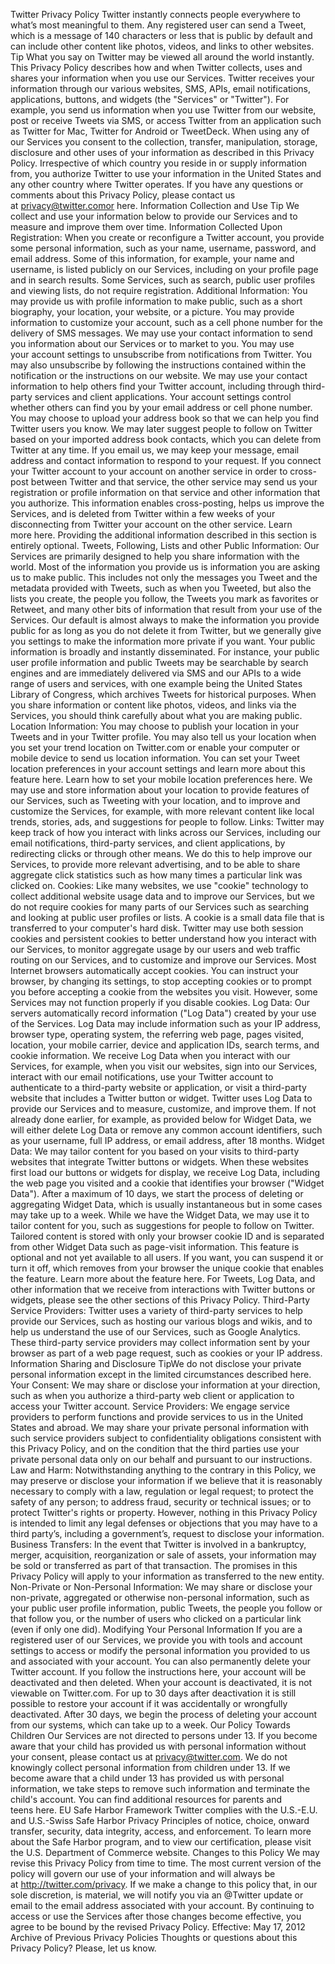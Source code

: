 Twitter Privacy Policy
Twitter instantly connects people everywhere to what’s most meaningful to them. Any registered user can
send a Tweet, which is a message of 140 characters or less that is public by default and can include other
content like photos, videos, and links to other websites.
Tip What you say on Twitter may be viewed all around the world instantly.
This Privacy Policy describes how and when Twitter collects, uses and shares your information when you use
our Services. Twitter receives your information through our various websites, SMS, APIs, email
notifications, applications, buttons, and widgets (the "Services" or "Twitter"). For example, you send us
information when you use Twitter from our website, post or receive Tweets via SMS, or access Twitter from
an application such as Twitter for Mac, Twitter for Android or TweetDeck. When using any of our Services
you consent to the collection, transfer, manipulation, storage, disclosure and other uses of your information
as described in this Privacy Policy. Irrespective of which country you reside in or supply information from,
you authorize Twitter to use your information in the United States and any other country where Twitter
operates.
If you have any questions or comments about this Privacy Policy, please contact us
at privacy@twitter.comor here.
Information Collection and Use
Tip We collect and use your information below to provide our Services and to measure and improve them
over time.
Information Collected Upon Registration: When you create or reconfigure a Twitter account, you provide
some personal information, such as your name, username, password, and email address. Some of this
information, for example, your name and username, is listed publicly on our Services, including on your
profile page and in search results. Some Services, such as search, public user profiles and viewing lists, do
not require registration.
Additional Information: You may provide us with profile information to make public, such as a short
biography, your location, your website, or a picture. You may provide information to customize your
account, such as a cell phone number for the delivery of SMS messages. We may use your contact
information to send you information about our Services or to market to you. You may use your account
settings to unsubscribe from notifications from Twitter. You may also unsubscribe by following the
instructions contained within the notification or the instructions on our website. We may use your contact
information to help others find your Twitter account, including through third-party services and client
applications. Your account settings control whether others can find you by your email address or cell phone
number. You may choose to upload your address book so that we can help you find Twitter users you know.
We may later suggest people to follow on Twitter based on your imported address book contacts, which you
can delete from Twitter at any time. If you email us, we may keep your message, email address and contact
information to respond to your request. If you connect your Twitter account to your account on another
service in order to cross-post between Twitter and that service, the other service may send us your
registration or profile information on that service and other information that you authorize. This information
enables cross-posting, helps us improve the Services, and is deleted from Twitter within a few weeks of your
disconnecting from Twitter your account on the other service. Learn more here. Providing the additional
information described in this section is entirely optional.
Tweets, Following, Lists and other Public Information: Our Services are primarily designed to help you
share information with the world. Most of the information you provide us is information you are asking us to
make public. This includes not only the messages you Tweet and the metadata provided with Tweets, such as
when you Tweeted, but also the lists you create, the people you follow, the Tweets you mark as favorites or
Retweet, and many other bits of information that result from your use of the Services. Our default is almost
always to make the information you provide public for as long as you do not delete it from Twitter, but we
generally give you settings to make the information more private if you want. Your public information is
broadly and instantly disseminated. For instance, your public user profile information and public Tweets may
be searchable by search engines and are immediately delivered via SMS and our APIs to a wide range of
users and services, with one example being the United States Library of Congress, which archives Tweets for
historical purposes. When you share information or content like photos, videos, and links via the Services,
you should think carefully about what you are making public.
Location Information: You may choose to publish your location in your Tweets and in your Twitter profile.
You may also tell us your location when you set your trend location on Twitter.com or enable your computer
or mobile device to send us location information. You can set your Tweet location preferences in
your account settings and learn more about this feature here. Learn how to set your mobile location
preferences here. We may use and store information about your location to provide features of our Services,
such as Tweeting with your location, and to improve and customize the Services, for example, with more
relevant content like local trends, stories, ads, and suggestions for people to follow.
Links: Twitter may keep track of how you interact with links across our Services, including our email
notifications, third-party services, and client applications, by redirecting clicks or through other means. We
do this to help improve our Services, to provide more relevant advertising, and to be able to share aggregate
click statistics such as how many times a particular link was clicked on.
Cookies: Like many websites, we use "cookie" technology to collect additional website usage data and to
improve our Services, but we do not require cookies for many parts of our Services such as searching and
looking at public user profiles or lists. A cookie is a small data file that is transferred to your computer's hard
disk. Twitter may use both session cookies and persistent cookies to better understand how you interact with
our Services, to monitor aggregate usage by our users and web traffic routing on our Services, and to
customize and improve our Services. Most Internet browsers automatically accept cookies. You can instruct
your browser, by changing its settings, to stop accepting cookies or to prompt you before accepting a cookie
from the websites you visit. However, some Services may not function properly if you disable cookies.
Log Data: Our servers automatically record information ("Log Data") created by your use of the Services.
Log Data may include information such as your IP address, browser type, operating system, the referring
web page, pages visited, location, your mobile carrier, device and application IDs, search terms, and cookie
information. We receive Log Data when you interact with our Services, for example, when you visit our
websites, sign into our Services, interact with our email notifications, use your Twitter account to
authenticate to a third-party website or application, or visit a third-party website that includes a Twitter
button or widget. Twitter uses Log Data to provide our Services and to measure, customize, and improve
them. If not already done earlier, for example, as provided below for Widget Data, we will either delete Log
Data or remove any common account identifiers, such as your username, full IP address, or email address,
after 18 months.
Widget Data: We may tailor content for you based on your visits to third-party websites that integrate
Twitter buttons or widgets. When these websites first load our buttons or widgets for display, we receive Log
Data, including the web page you visited and a cookie that identifies your browser ("Widget Data"). After a
maximum of 10 days, we start the process of deleting or aggregating Widget Data, which is usually
instantaneous but in some cases may take up to a week. While we have the Widget Data, we may use it to
tailor content for you, such as suggestions for people to follow on Twitter. Tailored content is stored with
only your browser cookie ID and is separated from other Widget Data such as page-visit information. This
feature is optional and not yet available to all users. If you want, you can suspend it or turn it off, which
removes from your browser the unique cookie that enables the feature. Learn more about the feature here.
For Tweets, Log Data, and other information that we receive from interactions with Twitter buttons or
widgets, please see the other sections of this Privacy Policy.
Third-Party Service Providers: Twitter uses a variety of third-party services to help provide our Services,
such as hosting our various blogs and wikis, and to help us understand the use of our Services, such as
Google Analytics. These third-party service providers may collect information sent by your browser as part
of a web page request, such as cookies or your IP address.
Information Sharing and Disclosure
TipWe do not disclose your private personal information except in the limited circumstances described here.
Your Consent: We may share or disclose your information at your direction, such as when you authorize a
third-party web client or application to access your Twitter account.
Service Providers: We engage service providers to perform functions and provide services to us in the
United States and abroad. We may share your private personal information with such service providers
subject to confidentiality obligations consistent with this Privacy Policy, and on the condition that the third
parties use your private personal data only on our behalf and pursuant to our instructions.
Law and Harm: Notwithstanding anything to the contrary in this Policy, we may preserve or disclose your
information if we believe that it is reasonably necessary to comply with a law, regulation or legal request; to
protect the safety of any person; to address fraud, security or technical issues; or to protect Twitter's rights or
property. However, nothing in this Privacy Policy is intended to limit any legal defenses or objections that
you may have to a third party’s, including a government’s, request to disclose your information.
Business Transfers: In the event that Twitter is involved in a bankruptcy, merger, acquisition, reorganization
or sale of assets, your information may be sold or transferred as part of that transaction. The promises in this
Privacy Policy will apply to your information as transferred to the new entity.
Non-Private or Non-Personal Information: We may share or disclose your non-private, aggregated or
otherwise non-personal information, such as your public user profile information, public Tweets, the people
you follow or that follow you, or the number of users who clicked on a particular link (even if only one did).
Modifying Your Personal Information
If you are a registered user of our Services, we provide you with tools and account settings to access or
modify the personal information you provided to us and associated with your account.
You can also permanently delete your Twitter account. If you follow the instructions here, your account will
be deactivated and then deleted. When your account is deactivated, it is not viewable on Twitter.com. For up
to 30 days after deactivation it is still possible to restore your account if it was accidentally or wrongfully
deactivated. After 30 days, we begin the process of deleting your account from our systems, which can take
up to a week.
Our Policy Towards Children
Our Services are not directed to persons under 13. If you become aware that your child has provided us with
personal information without your consent, please contact us at privacy@twitter.com. We do not knowingly
collect personal information from children under 13. If we become aware that a child under 13 has provided
us with personal information, we take steps to remove such information and terminate the child's account.
You can find additional resources for parents and teens here.
EU Safe Harbor Framework
Twitter complies with the U.S.-E.U. and U.S.-Swiss Safe Harbor Privacy Principles of notice, choice, onward
transfer, security, data integrity, access, and enforcement. To learn more about the Safe Harbor program, and
to view our certification, please visit the U.S. Department of Commerce website.
Changes to this Policy
We may revise this Privacy Policy from time to time. The most current version of the policy will govern our
use of your information and will always be at http://twitter.com/privacy. If we make a change to this policy
that, in our sole discretion, is material, we will notify you via an @Twitter update or email to the email
address associated with your account. By continuing to access or use the Services after those changes
become effective, you agree to be bound by the revised Privacy Policy.
Effective: May 17, 2012
Archive of Previous Privacy Policies
Thoughts or questions about this Privacy Policy? Please, let us know.